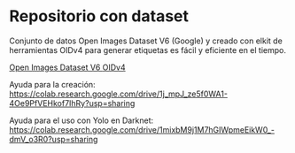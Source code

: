 # Repositorio con dataset

Conjunto de datos Open Images Dataset V6 (Google) y creado con elkit de herramientas OIDv4 para generar etiquetas es fácil y eficiente en el tiempo.  

[Open Images Dataset V6 ](Https://storage.googleapis.com/openimages/web/index.html)
[OIDv4](https://github.com/theAIGuysCode/OIDv4_ToolKit)

Ayuda para la creación: https://colab.research.google.com/drive/1j_mpJ_ze5f0WA1-4Oe9PfVEHkof7IhRy?usp=sharing

Ayuda para el uso con Yolo en Darknet: https://colab.research.google.com/drive/1mixbM9j1M7hGIWpmeEikW0_-dmV_o3R0?usp=sharing
